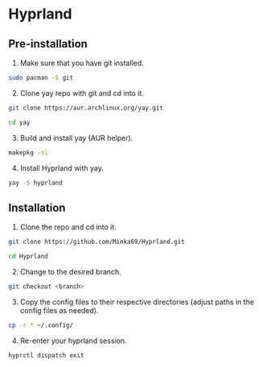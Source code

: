 # Hyprland #

## Pre-installation ##
  1. Make sure that you have git installed.

```bash
sudo pacman -S git 
```
  2. Clone yay repo with git and cd into it.
  
```bash
git clone https://aur.archlinux.org/yay.git
```
```bash
cd yay
```
  3. Build and install yay (AUR helper).
```bash
makepkg -si
```
  4. Install Hyprland with yay.
```bash
yay -S hyprland
```

## Installation ##
  1. Clone the repo and cd into it.
```bash
git clone https://github.com/Minka69/Hyprland.git
```
```bash
cd Hyprland
```
  2. Change to the desired branch.
```bash
git checkout <branch>
```
  3. Copy the config files to their respective directories (adjust paths in the config files as needed).
```bash
cp -r * ~/.config/
```
  4. Re-enter your hyprland session.
```bash
hyprctl dispatch exit
```
